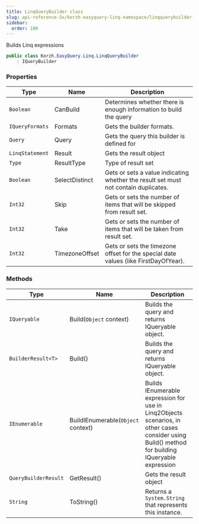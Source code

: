 ```yaml
---
title: LinqQueryBuilder class
slug: api-reference-5x/korzh-easyquery-linq-namespace/linqquerybuilder-class
sidebar:
  order: 100
---
```


Builds Linq expressions
```csharp
public class Korzh.EasyQuery.Linq.LinqQueryBuilder
    : IQueryBuilder

```

### Properties

| Type | Name | Description | 
| --- | --- | --- | 
| `Boolean` | CanBuild | Determines whether there is enough information to build the query | 
| `IQueryFormats` | Formats | Gets the builder formats. | 
| `Query` | Query | Gets the query this builder is defined for | 
| `LinqStatement` | Result | Gets the result object | 
| `Type` | ResultType | Type of result set | 
| `Boolean` | SelectDistinct | Gets or sets a value indicating whether the result set must not contain duplicates. | 
| `Int32` | Skip | Gets or sets the number of items that will be skipped from result set. | 
| `Int32` | Take | Gets or sets the number of items that will be taken from result set. | 
| `Int32` | TimezoneOffset | Gets or sets the timezone offset for the special date values (like FirstDayOfYear). | 


### Methods

| Type | Name | Description | 
| --- | --- | --- | 
| `IQueryable` | Build(`Object` context) | Builds the query and returns IQueryable object. | 
| `BuilderResult<T>` | Build() | Builds the query and returns IQueryable object. | 
| `IEnumerable` | BuildIEnumerable(`Object` context) | Builds IEnumerable expression for use in Linq2Objects scenarios, in other cases consider using Build() method for building IQueryable expression | 
| `QueryBuilderResult` | GetResult() | Gets the result object | 
| `String` | ToString() | Returns a `System.String` that represents this instance. |
